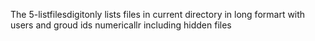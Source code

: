 The 5-listfilesdigitonly lists files in current directory in long formart with users and groud ids numericallr including hidden files 
